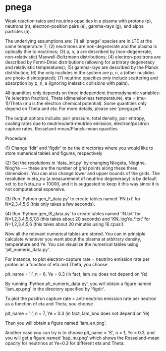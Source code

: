 # pnega
Weak reaction rates and neutrino opacities in a plasma with protons (p), neutrons (n), electron-position pairs (e), gamma-rays (g), and alpha particles (a).

The underlying assumptions are: (1) all 'pnega' species are in LTE at the same temperature T; (2) neutrinoes are non-degenerate and the plasma is optically thin to neutrinos; (3) p, n, a are described by (non-degenerate, non-relativistic) Maxwell-Boltzmann distributions; (4) electron-positrons are described by Fermi-Dirac distributions (allowing for arbitrary degeneracy and relativistic temperatures); (5) gamma-rays are described by the Planck distribution; (6) the only nuclides in the system are p, n, a (other nuclides are photo-disintegrated); (7) neutrino opacities only include scattering and absorption by p, n, a (ignoring inelastic collisions with pairs).

All quantities only depends on three independent thermodynamic variables: Ye (electron fraction), Theta (dimensionless temperature), eta = (mu-1)/Theta (mu is the electron chemical potential). Some quantities only depend on Theta and eta. For more details, please see 'pnega.pdf'.

The output options include: pair pressure, total density, pair entropy, cooling rates due to neutrino/anti-neutrino emission, electron/positron capture rates, Rosseland-mean/Planck-mean opacities.

Procedure:

(1) Change 'fdir' and 'figdir' to be the directories where you would like to store numerical tables and figures, respectively

(2) Set the resolutions in 'data_init.py' by changing Nlogeta, Nlogthe, NlogYe --- these are the number of grid points along these three dimensions. You can also change lower and upper bounds of the grids. The resolution in eta_nu (a measurement of neutrino degeneracy) is by default set to be Neta_nu = 10000, and it is suggested to keep it this way since it is not computational expensive.

(3) Run 'Python gen_F_data.py' to create tables named 'FN.txt' for N=2,3,4,5,6 (this only takes a few seconds).

(4) Run 'Python gen_IK_data.py' to create tables named 'IN.txt' for N=1,2,3,4,5,6,7,8 (this takes about 20 seconds) and 'KN_logYe_*.txt' for N=1,2,3,4,5,6 (this takes about 20 minutes using 16 cpus!).

Now all the relevant numerical tables are stored. You can in principle calculate whatever you want about the plasma at arbitrary density, temperature and Ye. You can visualize the numerical tables using 'plt_numeric_data.py'.

For instance, to plot electron-capture rate = neutrino emission rate per proton as a function of eta and Theta, you choose

plt_name = 'I',
n = 6,
Ye = 0.3 (in fact, lam_nu does not depend on Ye)

By running 'Python plt_numeric_data.py', you will obtain a figure named 'lam_ep.png' in the directory specified by 'figdir'.

To plot the positron capture rate = anti-neutrino emission rate per neutron as a function of eta and Theta, you choose

plt_name = 'I',
n = 7,
Ye = 0.3 (in fact, lam_bnu does not depend on Ye)

Then you will obtain a figure named 'lam_en.png'.

Another case you can try is to choose plt_name = 'K', n = 1, Ye = 0.3, and you will get a figure named 'kap_nu.png' which shows the Rosseland-mean opacity for neutrinos at Ye=0.3 for different eta and Theta.